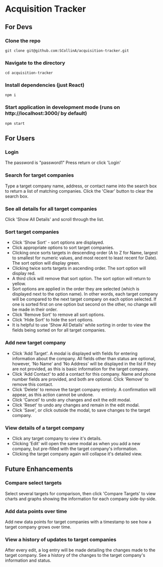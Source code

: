 # Acquisition Tracker

## For Devs

### Clone the repo
`git clone git@github.com:SCollinA/acquisition-tracker.git`<br>
### Navigate to the directory
`cd acquisition-tracker`<br>
### Install dependencies (just React)
`npm i`<br>
### Start application in development mode (runs on http://localhost:3000/ by default)
`npm start`<br>


## For Users

### Login
The password is "password1"
Press return or click 'Login'

### Search for target companies
Type a target company name, address, or contact name into the search box to return a list of matching companies. Click the 'Clear' button to clear the search box.

### See all details for all target companies
Click 'Show All Details' and scroll through the list.

### Sort target companies
- Click 'Show Sort' - sort options are displayed.<br>
- Click appropriate options to sort target companies.<br>
- Clicking once sorts targets in descending order (A to Z for Name, largest to smallest for numeric values, and most recent to least recent for Date). The sort option will display green.<br>
- Clicking twice sorts targets in ascending order. The sort option will display red.<br>
- A third click will remove that sort option. The sort option will return to yellow.<br>
- Sort options are applied in the order they are selected (which is displayed next to the option name). In other words, each target company will be compared to the next target company on each option selected. If one is sorted first on one option but second on the other, no change will be made in their order.<br>
- Click 'Remove Sort' to remove all sort options.<br>
- Click 'Hide Sort' to hide the sort options.<br>
- It is helpful to use 'Show All Details' while sorting in order to view the fields being sorted on for all target companies.

### Add new target company
- Click 'Add Target'. A modal is displayed with fields for entering information about the company. All fields other than status are optional, however, 'No Name' and 'No Address' will be displayed in the list if they are not provided, as this is basic information for the target company.
- Click 'Add Contact' to add a contact for this company. Name and phone number fields are provided, and both are optional. Click 'Remove' to remove this contact.
- Click 'Delete' to remove the target company entirely. A confirmation will appear, as this action cannot be undone.
- Click 'Cancel' to undo any changes and exit the edit modal.
- Click 'Reset' to undo any changes and remain in the edit modal.
- Click 'Save', or click outside the modal, to save changes to the target company.

### View details of a target company
- Click any target company to view it's details.
- Clicking 'Edit' will open the same modal as when you add a new company, but pre-filled with the target company's information.
- Clicking the target company again will collapse it's detailed view.

## Future Enhancements
### Compare select targets
Select several targets for comparison, then click 'Compare Targets' to view charts and graphs showing the information for each company side-by-side.
### Add data points over time
Add new data points for target companies with a timestamp to see how a target company grows over time.
### View a history of updates to target companies
After every edit, a log entry will be made detailing the changes made to the target company. See a history of the changes to the target company's information and status.